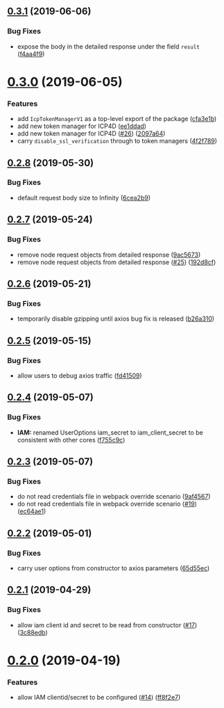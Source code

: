 ## [0.3.1](https://github.com/IBM/node-sdk-core/compare/v0.3.0...v0.3.1) (2019-06-06)


### Bug Fixes

* expose the body in the detailed response under the field `result` ([f4aa4f9](https://github.com/IBM/node-sdk-core/commit/f4aa4f9))

# [0.3.0](https://github.com/IBM/node-sdk-core/compare/v0.2.8...v0.3.0) (2019-06-05)


### Features

* add `IcpTokenManagerV1` as a top-level export of the package ([cfa3e1b](https://github.com/IBM/node-sdk-core/commit/cfa3e1b))
* add new token manager for ICP4D ([ee1ddad](https://github.com/IBM/node-sdk-core/commit/ee1ddad))
* add new token manager for ICP4D ([#26](https://github.com/IBM/node-sdk-core/issues/26)) ([2097a64](https://github.com/IBM/node-sdk-core/commit/2097a64))
* carry `disable_ssl_verification` through to token managers ([4f2f789](https://github.com/IBM/node-sdk-core/commit/4f2f789))

## [0.2.8](https://github.com/IBM/node-sdk-core/compare/v0.2.7...v0.2.8) (2019-05-30)


### Bug Fixes

* default request body size to Infinity ([6cea2b9](https://github.com/IBM/node-sdk-core/commit/6cea2b9))

## [0.2.7](https://github.com/IBM/node-sdk-core/compare/v0.2.6...v0.2.7) (2019-05-24)


### Bug Fixes

* remove node request objects from detailed response ([9ac5673](https://github.com/IBM/node-sdk-core/commit/9ac5673))
* remove node request objects from detailed response ([#25](https://github.com/IBM/node-sdk-core/issues/25)) ([192d8cf](https://github.com/IBM/node-sdk-core/commit/192d8cf))

## [0.2.6](https://github.com/IBM/node-sdk-core/compare/v0.2.5...v0.2.6) (2019-05-21)


### Bug Fixes

* temporarily disable gzipping until axios bug fix is released ([b26a310](https://github.com/IBM/node-sdk-core/commit/b26a310))

## [0.2.5](https://github.com/IBM/node-sdk-core/compare/v0.2.4...v0.2.5) (2019-05-15)


### Bug Fixes

* allow users to debug axios traffic ([fd41509](https://github.com/IBM/node-sdk-core/commit/fd41509))

## [0.2.4](https://github.com/IBM/node-sdk-core/compare/v0.2.3...v0.2.4) (2019-05-07)


### Bug Fixes

* **IAM:** renamed UserOptions iam_secret to iam_client_secret to be consistent with other cores ([f755c9c](https://github.com/IBM/node-sdk-core/commit/f755c9c))

## [0.2.3](https://github.com/IBM/node-sdk-core/compare/v0.2.2...v0.2.3) (2019-05-07)


### Bug Fixes

* do not read credentials file in webpack override scenario ([9af4567](https://github.com/IBM/node-sdk-core/commit/9af4567))
* do not read credentials file in webpack override scenario ([#19](https://github.com/IBM/node-sdk-core/issues/19)) ([ec64ae1](https://github.com/IBM/node-sdk-core/commit/ec64ae1))

## [0.2.2](https://github.com/IBM/node-sdk-core/compare/v0.2.1...v0.2.2) (2019-05-01)


### Bug Fixes

* carry user options from constructor to axios parameters ([65d55ec](https://github.com/IBM/node-sdk-core/commit/65d55ec))

## [0.2.1](https://github.com/IBM/node-sdk-core/compare/v0.2.0...v0.2.1) (2019-04-29)


### Bug Fixes

* allow iam client id and secret to be read from constructor ([#17](https://github.com/IBM/node-sdk-core/issues/17)) ([3c88edb](https://github.com/IBM/node-sdk-core/commit/3c88edb))

# [0.2.0](https://github.com/IBM/node-sdk-core/compare/v0.1.2...v0.2.0) (2019-04-19)


### Features

* allow IAM clientid/secret to be configured ([#14](https://github.com/IBM/node-sdk-core/issues/14)) ([ff8f2e7](https://github.com/IBM/node-sdk-core/commit/ff8f2e7))
